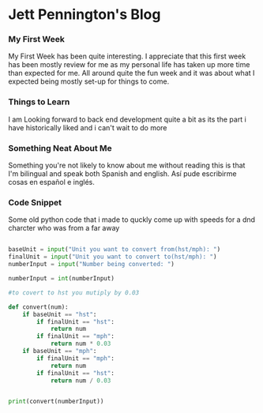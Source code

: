 # Jett Pennington's Blog

### My First Week
My First Week has been quite interesting. I appreciate that this first week has been mostly review for me as my personal life has taken up more time than expected for me. All around quite the fun week and it was about what I expected being mostly set-up for things to come.

### Things to Learn
I am Looking forward to back end development quite a bit as its the part i have historically liked and i can't wait to do more

### Something Neat About Me
Something you're not likely to know about me without reading this is that I'm bilingual and speak both Spanish and english. Así pude escribirme cosas en español e inglés.


### Code Snippet

Some old python code that i made to quckly come up with speeds for a dnd charcter who was from a far away 

```Python

baseUnit = input("Unit you want to convert from(hst/mph): ")
finalUnit = input("Unit you want to convert to(hst/mph): ")
numberInput = input("Number being converted: ")

numberInput = int(numberInput)

#to covert to hst you mutiply by 0.03

def convert(num):
    if baseUnit == "hst":
        if finalUnit == "hst":
            return num
        if finalUnit == "mph":
            return num * 0.03
    if baseUnit == "mph":
        if finalUnit == "mph":
            return num
        if finalUnit == "hst":
            return num / 0.03


print(convert(numberInput))

```